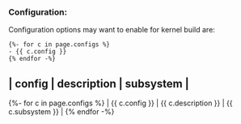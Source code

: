 ### Configuration:

Configuration options may want to enable for kernel build are:


```
{%- for c in page.configs %}
- {{ c.config }}
{% endfor -%}
```

| config | description | subsystem |
------------------------------------
{%- for c in page.configs %}
| {{ c.config }} | {{ c.description }} | {{ c.subsystem }} |
{% endfor -%}


